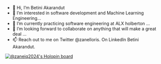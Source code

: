 - 👋 Hi, I’m Betini Akarandut 
- 👀 I’m interested in software development and Machine Learning Engineering...
- 🌱 I’m currently practicing software engineering at ALX holberton ...
- 💞️ I’m looking forward to collaborate on anything that will make a great deal ...
- 📫 Reach out to me on Twitter @zanelloris. On LinkedIn Betini Akarandut.

<!---
betiniakarandut/betiniakarandut is a ✨ special ✨ repository because its `README.md` (this file) appears on your GitHub profile.
You can click the Preview link to take a look at your changes.
--->
[![@zaneiq2024's Holopin board](https://holopin.me/zaneiq2024)](https://holopin.io/@zaneiq2024)
